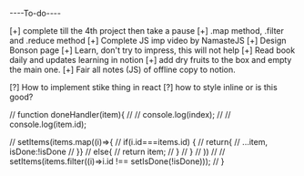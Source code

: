 ----To-do----

[+] complete till the 4th project then take a pause
[+] .map method, .filter and .reduce method
[+] Complete JS imp video by NamasteJS
[+] Design Bonson page
[+] Learn, don't try to impress, this will not help
[+] Read book daily and updates learning in notion
[+] add dry fruits to the box and empty the main one.
[+] Fair all notes (JS) of offline copy to notion.

[?] How to implement stike thing in react
[?] how to style inline or is this good?

<!-- code -->

// function doneHandler(item){
// // console.log(index);
// // console.log(item.id);

// setItems(items.map((i)=>{
// if(i.id===items.id) {
// return{
// ...item, isDone:!isDone
// }}
// else{
// return item;
// }
// }
// ))
// // setItems(items.filter((i)=>i.id !== setIsDone(!isDone)));
// }
